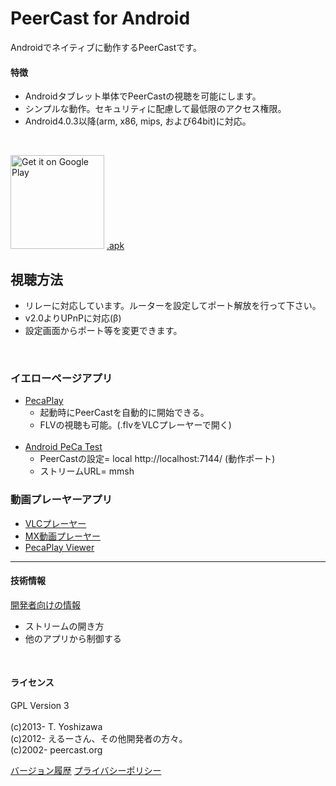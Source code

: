 # PeerCast for Android

Androidでネイティブに動作するPeerCastです。

#### 特徴
 - Androidタブレット単体でPeerCastの視聴を可能にします。
 - シンプルな動作。セキュリティに配慮して最低限のアクセス権限。
 - Android4.0.3以降(arm, x86, mips, および64bit)に対応。
<br>
  
<a href="https://play.google.com/store/apps/details?id=org.peercast.core&utm_source=global_co&utm_medium=prtnr&utm_content=Mar2515&utm_campaign=PartBadge&pcampaignid=MKT-AC-global-none-all-co-pr-py-PartBadges-Oct1515-1"><img alt="Get it on Google Play" src="https://play.google.com/intl/en_us/badges/images/apps/ja-play-badge-border.png" width=150 /></a>
  [.apk](https://github.com/t-yoshi/peca-android/releases)

## 視聴方法
 * リレーに対応しています。ルーターを設定してポート解放を行って下さい。
 * v2.0よりUPnPに対応(β)
 * 設定画面からポート等を変更できます。
<br> 

### イエローページアプリ 
  * [PecaPlay](https://play.google.com/store/apps/details?id=org.peercast.pecaplay) 
    * 起動時にPeerCastを自動的に開始できる。
    * FLVの視聴も可能。(.flvをVLCプレーヤーで開く)<br><br>
  * [Android PeCa Test](http://fukure.sakura.ne.jp/wordpress/archives/category/peercast)
    * PeerCastの設定= local http://localhost:7144/ (動作ポート)
    * ストリームURL= mmsh

### 動画プレーヤーアプリ
   * [VLCプレーヤー](https://play.google.com/store/apps/developer?id=Videolabs)
   * [MX動画プレーヤー](https://play.google.com/store/apps/developer?id=J2%20Interactive) 
   * [PecaPlay Viewer](https://play.google.com/store/apps/details?id=org.peercast.pecaviewer)
 
 ----

#### 技術情報 
  [開発者向けの情報](https://github.com/t-yoshi/peca-android/wiki/Develop) 
   * ストリームの開き方 
   * 他のアプリから制御する 
<br>
 
#### ライセンス
   GPL Version 3<br><br>
   (c)2013- T. Yoshizawa<br>
   (c)2012- えるーさん、その他開発者の方々。<br>
   (c)2002- peercast.org
   
   [バージョン履歴](https://github.com/t-yoshi/peca-android/wiki/ChangeLog)
   [プライバシーポリシー](https://github.com/t-yoshi/peca-android/wiki/Policy)
